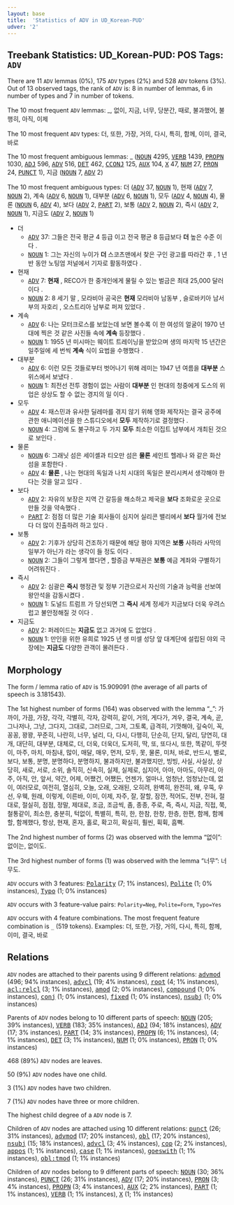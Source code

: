 ```yaml
---
layout: base
title:  'Statistics of ADV in UD_Korean-PUD'
udver: '2'
---
```


## Treebank Statistics: UD_Korean-PUD: POS Tags: `ADV`

There are 11 `ADV` lemmas (0%), 175 `ADV` types (2%) and 528 `ADV` tokens (3%).
Out of 13 observed tags, the rank of `ADV` is: 8 in number of lemmas, 6 in number of types and 7 in number of tokens.

The 10 most frequent `ADV` lemmas: _, 없이, 지금, 너무, 당분간, 때로, 불과했어, 불행히, 아직, 이제

The 10 most frequent `ADV` types:  더, 또한, 가장, 거의, 다시, 특히, 함께, 이미, 결국, 바로

The 10 most frequent ambiguous lemmas: _ (<tt><a href="ko_pud-pos-NOUN.html">NOUN</a></tt> 4295, <tt><a href="ko_pud-pos-VERB.html">VERB</a></tt> 1439, <tt><a href="ko_pud-pos-PROPN.html">PROPN</a></tt> 1030, <tt><a href="ko_pud-pos-ADJ.html">ADJ</a></tt> 596, <tt><a href="ko_pud-pos-ADV.html">ADV</a></tt> 516, <tt><a href="ko_pud-pos-DET.html">DET</a></tt> 462, <tt><a href="ko_pud-pos-CCONJ.html">CCONJ</a></tt> 125, <tt><a href="ko_pud-pos-AUX.html">AUX</a></tt> 104, <tt><a href="ko_pud-pos-X.html">X</a></tt> 47, <tt><a href="ko_pud-pos-NUM.html">NUM</a></tt> 27, <tt><a href="ko_pud-pos-PRON.html">PRON</a></tt> 24, <tt><a href="ko_pud-pos-PUNCT.html">PUNCT</a></tt> 1), 지금 (<tt><a href="ko_pud-pos-NOUN.html">NOUN</a></tt> 7, <tt><a href="ko_pud-pos-ADV.html">ADV</a></tt> 2)

The 10 most frequent ambiguous types:  더 (<tt><a href="ko_pud-pos-ADV.html">ADV</a></tt> 37, <tt><a href="ko_pud-pos-NOUN.html">NOUN</a></tt> 1), 현재 (<tt><a href="ko_pud-pos-ADV.html">ADV</a></tt> 7, <tt><a href="ko_pud-pos-NOUN.html">NOUN</a></tt> 2), 계속 (<tt><a href="ko_pud-pos-ADV.html">ADV</a></tt> 6, <tt><a href="ko_pud-pos-NOUN.html">NOUN</a></tt> 1), 대부분 (<tt><a href="ko_pud-pos-ADV.html">ADV</a></tt> 6, <tt><a href="ko_pud-pos-NOUN.html">NOUN</a></tt> 1), 모두 (<tt><a href="ko_pud-pos-ADV.html">ADV</a></tt> 4, <tt><a href="ko_pud-pos-NOUN.html">NOUN</a></tt> 4), 물론 (<tt><a href="ko_pud-pos-NOUN.html">NOUN</a></tt> 6, <tt><a href="ko_pud-pos-ADV.html">ADV</a></tt> 4), 보다 (<tt><a href="ko_pud-pos-ADV.html">ADV</a></tt> 2, <tt><a href="ko_pud-pos-PART.html">PART</a></tt> 2), 보통 (<tt><a href="ko_pud-pos-ADV.html">ADV</a></tt> 2, <tt><a href="ko_pud-pos-NOUN.html">NOUN</a></tt> 2), 즉시 (<tt><a href="ko_pud-pos-ADV.html">ADV</a></tt> 2, <tt><a href="ko_pud-pos-NOUN.html">NOUN</a></tt> 1), 지금도 (<tt><a href="ko_pud-pos-ADV.html">ADV</a></tt> 2, <tt><a href="ko_pud-pos-NOUN.html">NOUN</a></tt> 1)


* 더
  * <tt><a href="ko_pud-pos-ADV.html">ADV</a></tt> 37: 그들은 전국 평균 4 등급 이고 전국 평균 8 등급보다 <b>더</b> 높은 수준 이다 .
  * <tt><a href="ko_pud-pos-NOUN.html">NOUN</a></tt> 1: 그는 자신의 누이가 <b>더</b> 스코츠맨에서 찾은 구인 광고를 따라간 후 , 1 년 반 동안 노팅엄 저널에서 기자로 활동하였다 .
* 현재
  * <tt><a href="ko_pud-pos-ADV.html">ADV</a></tt> 7: <b>현재</b> , RECO가 한 중개인에게 물릴 수 있는 벌금은 최대 25,000 달러 이다 .
  * <tt><a href="ko_pud-pos-NOUN.html">NOUN</a></tt> 2: 8 세기 말 , 모라비아 공국은 <b>현재</b> 모라비아 남동부 , 슬로바키아 남서부의 자호리 , 오스트리아 남부로 퍼져 있었다 .
* 계속
  * <tt><a href="ko_pud-pos-ADV.html">ADV</a></tt> 6: 나는 모터크로스를 보았는데 보면 볼수록 이 한 여성의 얼굴이 1970 년대에 찍은 것 같은 사진들 속에 <b>계속</b> 등장했다 .
  * <tt><a href="ko_pud-pos-NOUN.html">NOUN</a></tt> 1: 1955 년 미시마는 웨이트 트레이닝을 받았으며 생의 마지막 15 년간은 일주일에 세 번씩 <b>계속</b> 식이 요법을 수행했다 .
* 대부분
  * <tt><a href="ko_pud-pos-ADV.html">ADV</a></tt> 6: 이런 모든 것들로부터 벗어나기 위해 레미는 1947 년 여름을 <b>대부분</b> 스위스에서 보냈다 .
  * <tt><a href="ko_pud-pos-NOUN.html">NOUN</a></tt> 1: 최전선 전투 경험이 없는 사람이 <b>대부분</b> 인 현대의 청중에게 도스의 위업은 상상도 할 수 없는 경지의 일 이다 .
* 모두
  * <tt><a href="ko_pud-pos-ADV.html">ADV</a></tt> 4: 재스민과 유사한 딜레마를 겪지 않기 위해 영화 제작자는 결국 공주에 관한 애니메이션을 한 스튜디오에서 <b>모두</b> 제작하기로 결정했다 .
  * <tt><a href="ko_pud-pos-NOUN.html">NOUN</a></tt> 4: 그럼에 도 불구하고 두 가지 <b>모두</b> 최소한 이집트 남부에서 개최된 것으로 보인다 .
* 물론
  * <tt><a href="ko_pud-pos-NOUN.html">NOUN</a></tt> 6: 그래닛 섬은 세이셸과 티오만 섬은 <b>물론</b> 세인트 헬레나 와 같은 화산 섬을 포함한다 .
  * <tt><a href="ko_pud-pos-ADV.html">ADV</a></tt> 4: <b>물론</b> , 나는 현대의 독일과 나치 시대의 독일은 분리시켜서 생각해야 한다는 것을 알고 있다 .
* 보다
  * <tt><a href="ko_pud-pos-ADV.html">ADV</a></tt> 2: 자유의 보장은 지역 간 갈등을 해소하고 제국을 <b>보다</b> 조화로운 곳으로 만들 것을 약속했다 .
  * <tt><a href="ko_pud-pos-PART.html">PART</a></tt> 2: 점점 더 많은 기술 회사들이 심지어 실리콘 밸리에서 <b>보다</b> 월가에 전보다 더 많이 진출하려 하고 있다 .
* 보통
  * <tt><a href="ko_pud-pos-ADV.html">ADV</a></tt> 2: 기후가 상당히 건조하기 때문에 해당 평야 지역은 <b>보통</b> 사하라 사막의 일부가 아닌가 라는 생각이 들 정도 이다 .
  * <tt><a href="ko_pud-pos-NOUN.html">NOUN</a></tt> 2: 그들이 그렇게 했다면 , 할증금 부채권은 <b>보통</b> 예금 계좌와 구별하기 어려워진다 .
* 즉시
  * <tt><a href="ko_pud-pos-ADV.html">ADV</a></tt> 2: 심괄은 <b>즉시</b> 행정관 및 정부 기관으로서 자신의 기술과 능력을 선보여 왕안석을 감동시켰다 .
  * <tt><a href="ko_pud-pos-NOUN.html">NOUN</a></tt> 1: 도널드 트럼프 가 당선되면 그 <b>즉시</b> 세계 정세가 지금보다 더욱 우려스럽고 불안정해질 것 이다 .
* 지금도
  * <tt><a href="ko_pud-pos-ADV.html">ADV</a></tt> 2: 퍼레이드는 <b>지금도</b> 없고 과거에 도 없었다 .
  * <tt><a href="ko_pud-pos-NOUN.html">NOUN</a></tt> 1: 만인을 위한 유희로 1925 년 생 미셀 성당 앞 대계단에 설립된 야외 극장에는 <b>지금도</b> 다양한 관객이 몰려든다 .

## Morphology

The form / lemma ratio of `ADV` is 15.909091 (the average of all parts of speech is 3.181543).

The 1st highest number of forms (164) was observed with the lemma “_”: 가까이, 가끔, 가장, 각각, 각별히, 각자, 강력히, 같이, 거의, 게다가, 겨우, 결국, 계속, 곧, 그나저나, 그냥, 그다지, 그대로, 그러므로, 그저, 그토록, 급격히, 기껏해야, 깊숙이, 꼭, 꽁꽁, 꽝꽝, 꾸준히, 나란히, 너무, 널리, 다, 다시, 다행히, 단순히, 단지, 달리, 당연히, 대개, 대단히, 대부분, 대체로, 더, 더욱, 더욱더, 도저히, 딱, 또, 또다시, 또한, 똑같이, 뚜렷이, 마주, 마치, 마침내, 많이, 매달, 매우, 먼저, 모두, 못, 물론, 미처, 바로, 반드시, 별로, 보다, 보통, 분명, 분명하다, 분명하지, 불과하지만, 불과했지만, 빙빙, 사실, 사실상, 상당히, 새로, 서로, 소위, 솔직히, 신속히, 실제, 실제로, 심지어, 아마, 아마도, 아무리, 아주, 아직, 안, 앞서, 약간, 어제, 어쨌건, 어쨌든, 언젠가, 얼마나, 엄청난, 엄청났는데, 없이, 여러모로, 여전히, 열심히, 오늘, 오래, 오래된, 오히려, 완벽히, 완전히, 왜, 우뚝, 우선, 우웩, 원래, 이렇게, 이른바, 이미, 이제, 자주, 잘, 잘할, 잠깐, 적어도, 전부, 전혀, 절대로, 절실히, 점점, 정말, 제대로, 조금, 조금씩, 좀, 종종, 주로, 즉, 즉시, 지금, 직접, 쭉, 철통같이, 최소한, 충분히, 턱없이, 특별히, 특히, 한, 한참, 한창, 한층, 한편, 함께, 함께할, 함께했다, 항상, 현재, 혼자, 홀로, 확고히, 확실히, 훨씬, 휙휙, 흠뻑.

The 2nd highest number of forms (2) was observed with the lemma “없이”: 없이는, 없이도.

The 3rd highest number of forms (1) was observed with the lemma “너무”: 너무도.

`ADV` occurs with 3 features: <tt><a href="ko_pud-feat-Polarity.html">Polarity</a></tt> (7; 1% instances), <tt><a href="ko_pud-feat-Polite.html">Polite</a></tt> (1; 0% instances), <tt><a href="ko_pud-feat-Typo.html">Typo</a></tt> (1; 0% instances)

`ADV` occurs with 3 feature-value pairs: `Polarity=Neg`, `Polite=Form`, `Typo=Yes`

`ADV` occurs with 4 feature combinations.
The most frequent feature combination is `_` (519 tokens).
Examples: 더, 또한, 가장, 거의, 다시, 특히, 함께, 이미, 결국, 바로


## Relations

`ADV` nodes are attached to their parents using 9 different relations: <tt><a href="ko_pud-dep-advmod.html">advmod</a></tt> (496; 94% instances), <tt><a href="ko_pud-dep-advcl.html">advcl</a></tt> (19; 4% instances), <tt><a href="ko_pud-dep-root.html">root</a></tt> (4; 1% instances), <tt><a href="ko_pud-dep-acl-relcl.html">acl:relcl</a></tt> (3; 1% instances), <tt><a href="ko_pud-dep-amod.html">amod</a></tt> (2; 0% instances), <tt><a href="ko_pud-dep-compound.html">compound</a></tt> (1; 0% instances), <tt><a href="ko_pud-dep-conj.html">conj</a></tt> (1; 0% instances), <tt><a href="ko_pud-dep-fixed.html">fixed</a></tt> (1; 0% instances), <tt><a href="ko_pud-dep-nsubj.html">nsubj</a></tt> (1; 0% instances)

Parents of `ADV` nodes belong to 10 different parts of speech: <tt><a href="ko_pud-pos-NOUN.html">NOUN</a></tt> (205; 39% instances), <tt><a href="ko_pud-pos-VERB.html">VERB</a></tt> (183; 35% instances), <tt><a href="ko_pud-pos-ADJ.html">ADJ</a></tt> (94; 18% instances), <tt><a href="ko_pud-pos-ADV.html">ADV</a></tt> (17; 3% instances), <tt><a href="ko_pud-pos-PART.html">PART</a></tt> (14; 3% instances), <tt><a href="ko_pud-pos-PROPN.html">PROPN</a></tt> (6; 1% instances),  (4; 1% instances), <tt><a href="ko_pud-pos-DET.html">DET</a></tt> (3; 1% instances), <tt><a href="ko_pud-pos-NUM.html">NUM</a></tt> (1; 0% instances), <tt><a href="ko_pud-pos-PRON.html">PRON</a></tt> (1; 0% instances)

468 (89%) `ADV` nodes are leaves.

50 (9%) `ADV` nodes have one child.

3 (1%) `ADV` nodes have two children.

7 (1%) `ADV` nodes have three or more children.

The highest child degree of a `ADV` node is 7.

Children of `ADV` nodes are attached using 10 different relations: <tt><a href="ko_pud-dep-punct.html">punct</a></tt> (26; 31% instances), <tt><a href="ko_pud-dep-advmod.html">advmod</a></tt> (17; 20% instances), <tt><a href="ko_pud-dep-obl.html">obl</a></tt> (17; 20% instances), <tt><a href="ko_pud-dep-nsubj.html">nsubj</a></tt> (15; 18% instances), <tt><a href="ko_pud-dep-advcl.html">advcl</a></tt> (3; 4% instances), <tt><a href="ko_pud-dep-cop.html">cop</a></tt> (2; 2% instances), <tt><a href="ko_pud-dep-appos.html">appos</a></tt> (1; 1% instances), <tt><a href="ko_pud-dep-case.html">case</a></tt> (1; 1% instances), <tt><a href="ko_pud-dep-goeswith.html">goeswith</a></tt> (1; 1% instances), <tt><a href="ko_pud-dep-obl-tmod.html">obl:tmod</a></tt> (1; 1% instances)

Children of `ADV` nodes belong to 9 different parts of speech: <tt><a href="ko_pud-pos-NOUN.html">NOUN</a></tt> (30; 36% instances), <tt><a href="ko_pud-pos-PUNCT.html">PUNCT</a></tt> (26; 31% instances), <tt><a href="ko_pud-pos-ADV.html">ADV</a></tt> (17; 20% instances), <tt><a href="ko_pud-pos-PRON.html">PRON</a></tt> (3; 4% instances), <tt><a href="ko_pud-pos-PROPN.html">PROPN</a></tt> (3; 4% instances), <tt><a href="ko_pud-pos-AUX.html">AUX</a></tt> (2; 2% instances), <tt><a href="ko_pud-pos-PART.html">PART</a></tt> (1; 1% instances), <tt><a href="ko_pud-pos-VERB.html">VERB</a></tt> (1; 1% instances), <tt><a href="ko_pud-pos-X.html">X</a></tt> (1; 1% instances)

